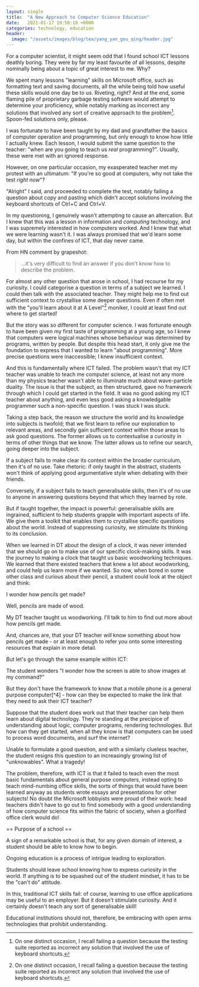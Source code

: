 ```yaml
---
layout: single
title:  "A New Approach to Computer Science Education"
date:   2021-01-17 19:50:18 +0000
categories: technology, education
header:
  image: "/assets/images/blog/tea/yang_yan_gou_qing/header.jpg"
---
```




For a computer scientist, it might seem odd that I found school ICT lessons deathly boring.  They were by far my least favourite of all lessons, despite nominally being about a topic of great interest to me.  Why?

We spent many lessons "learning" skills on Microsoft office, such as formatting text and saving documents, all the while being told how useful these skills would one day be to us.  Riveting, right?  And at the end, some flaming pile of proprietary garbage testing software would attempt to determine your proficiency, while notably marking as incorrect any solutions that involved any sort of creative approach to the problem[^2].  Spoon-fed solutions only, please.

I was fortunate to have been taught by my dad and grandfather the basics of computer operation and programming, but only enough to know how little I actually knew.  Each lesson, I would submit the same question to the teacher: "when are you going to teach us _real_ programming?".  Usually, these were met with an ignored response.

However, on one particular occasion, my exasperated teacher met my protest with an ultimatum: "If you're so good at computers, why not take the test _right now_"?

"Alright" I said, and proceeded to complete the test, notably failing a question about copy and pasting which didn't accept solutions involving the keyboard shortcuts of Ctrl+C and Ctrl+V.

In my questioning, I genuinely wasn't attempting to cause an altercation.  But I knew that this was a lesson in information and _computing_ technology, and I was supremely interested in how computers worked.  And I knew that what we were learning wasn't it.  I was always promised that we'd learn some day, but within the confines of ICT, that day never came.

From HN comment by grapeshot:
> ...it's very difficult to find an answer if you don't know how to describe the problem.

For almost any other question that arose in school, I had recourse for my curiosity.  I could categorise a question in terms of a subject we learned.  I could then talk with the associated teacher.  They might help me to find out sufficient context to crystallise some deeper questions.  Even if often met with the "you'll learn about it at A Level"[^2] moniker, I could at least find out where to get started!

But the story was so different for computer science.  I was fortunate enough to have been given my first taste of programming at a young age, so I knew that computers were logical machines whose behaviour was determined by programs, written by people.  But despite this head start, it only give me the foundation to express that I wanted to learn "about programming".  More precise questions were inaccessible; I knew insufficient context.

And this is fundamentally where ICT failed.  The problem wasn't that my ICT teacher was unable to teach me computer science, at least not any more than my physics teacher wasn't able to illuminate much about wave-particle duality.  The issue is that the subject, as then structured, gave no framework through which I could get started in the field.  It was no good asking my ICT teacher about anything, and even less good asking a knowledgable programmer such a non-specific question.  I was stuck  I was stuck.

Taking a step back, the reason we structure the world and its knowledge into subjects is twofold; that we first learn to refine our exploration to relevant areas, and secondly gain sufficient context within those areas to ask good questions.  The former allows us to contextualise a curiosity in terms of other things that we know.  The latter allows us to refine our search, going deeper into the subject.

If a subject fails to make clear its context within the broader curriculum, then it's of no use.  Take rhetoric: if only taught in the abstract, students won't think of applying good argumentative style when debating with their friends.

Conversely, if a subject fails to teach generalisable skills, then it's of no use to anyone in answering questions beyond that which they learned by rote.

But if taught together, the impact is powerful: generalisable skills are ingrained, sufficient to help students grapple with important aspects of life.  We give them a toolkit that enables them to crystallise specific questions about the world.  Instead of suppressing curiosity, we stimulate its thinking to its conclusion.

When we learned in DT about the design of a clock, it was never intended that we should go on to make use of our specific clock-making skills.  It was the journey to making a clock that taught us basic woodworking techniques.  We learned that there existed teachers that knew a lot about woodworking, and could help us learn more if we wanted.  So now, when bored in some other class and curious about their pencil, a student could look at the object and think:

I wonder how pencils get made?

Well, pencils are made of wood.

My DT teacher taught us woodworking.  I'll talk to him to find out more about how pencils get made.

And, chances are, that your DT teacher _will_ know something about how pencils get made - or at least enough to refer you onto some interesting resources that explain in more detail.

But let's go through the same example within ICT:

The student wonders "I wonder how the screen is able to show images at my command?"

But they don't have the framework to know that a mobile phone _is_ a general purpose computer[^4] - how can they be expected to make the link that they need to ask their ICT teacher?

Suppose that the student does work out that their teacher can help them learn about digital technology.  They're standing at the precipice of understanding about logic, computer programs, rendering technologies.  But how can they get started, when all they know is that computers can be used to process word documents, and surf the internet?

Unable to formulate a good question, and with a similarly clueless teacher, the student resigns this question to an increasingly growing list of "unknowables".  What a tragedy!

The problem, therefore, with ICT is that it failed to teach even the most basic fundamentals about general purpose computers, instead opting to teach mind-numbing office skills, the sorts of things that would have been learned anyway as students wrote essays and presentations for other subjects!  No doubt the Microsoft lobbyists were proud of their work: head teachers didn't have to go out to find somebody with a good understanding of how computer science fits within the fabric of society, when a glorified office clerk would do!







== Purpose of a school ==

A sign of a remarkable school is that, for any given domain of interest, a student should be able to know how to begin.

Ongoing education is a process of intrigue leading to exploration.

Students should leave school knowing how to express curiosity in the world.  If anything is to be squashed out of the student mindset, it has to be the "can't do" attitude.

In this, traditional ICT skills fail: of course, learning to use office applications may be useful to an employer.  But it doesn't stimulate curiosity.  And it certainly doesn't teach any sort of generalisable skill!

Educational institutions should not, therefore, be embracing with open arms technologies that prohibit understanding.


[^1]: See how long you can enjoy watching this video:
[^2]: On one distinct occasion, I recall failing a question because the testing suite reported as incorrect any solution that involved the use of keyboard shortcuts.
[^2]: Which all too quickly got replaced with the "you'll learn about it at university" moniker.  Those anticipating the fabled "step up to A Level" will empathise.
[^4] Well, at the very least, a locked-down version of one.  I might write a future blog post about how closed source software is great at cracking down on curious minds.
